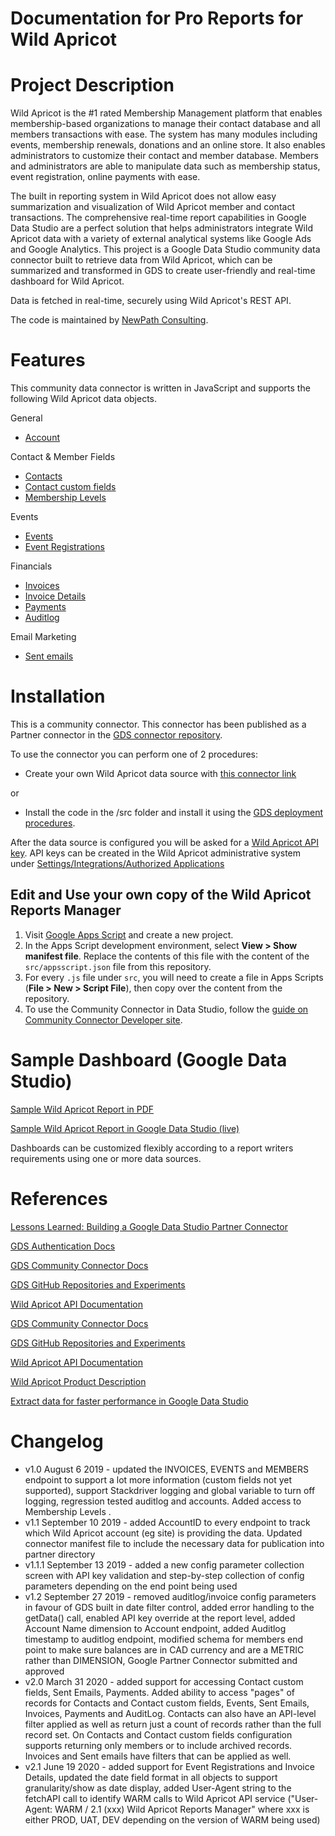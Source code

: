 # Documentation for Pro Reports for Wild Apricot


# Project Description
Wild Apricot is the #1 rated Membership Management platform that enables membership-based organizations to manage their contact database and all members transactions with ease. The system has many modules including events, membership renewals, donations and an online store. It also enables administrators to customize their contact and member database. Members and administrators are able to manipulate data such as membership status, event registration, online payments with ease.

The built in reporting system in Wild Apricot does not allow easy summarization and visualization of Wild Apricot member and contact transactions. The comprehensive real-time report capabilities in Google Data Studio are a perfect solution that helps administrators integrate Wild Apricot data with a variety of external analytical systems like Google Ads and Google Analytics. This project is a Google Data Studio community data connector built to retrieve data from Wild Apricot, which can be summarized and transformed in GDS to create user-friendly and real-time dashboard for Wild Apricot.

Data is fetched in real-time, securely using Wild Apricot's REST API.

The code is maintained by [NewPath Consulting](https://www.newpathconsulting.com/warm).

# Features
This community data connector is written in JavaScript and supports the following Wild Apricot data objects.

General
- [Account](https://gethelp.wildapricot.com/en/articles/506-accounts-admin-api-call)

Contact & Member Fields
- [Contacts](https://gethelp.wildapricot.com/en/articles/502-contacts-admin-api-call)
- [Contact custom fields](https://gethelp.wildapricot.com/en/articles/503-contactfields-admin-api-call)
- [Membership Levels](https://gethelp.wildapricot.com/en/articles/496-membershiplevels-admin-api-call)

Events
- [Events](https://gethelp.wildapricot.com/en/articles/499-events-admin-api-call)
- [Event Registrations](https://gethelp.wildapricot.com/en/articles/501-eventregistrations-admin-api-call)

Financials
- [Invoices](https://gethelp.wildapricot.com/en/articles/498-invoices-admin-api-call)
- [Invoice Details](https://gethelp.wildapricot.com/en/articles/498-invoices-admin-api-call)
- [Payments](https://gethelp.wildapricot.com/en/articles/494-payments-admin-api-call)
- [Auditlog](https://gethelp.wildapricot.com/en/articles/505-auditlogitems-admin-api-call)

Email Marketing
- [Sent emails](https://gethelp.wildapricot.com/en/articles/1606-sentemails-admin-api-call)

# Installation

This is a community connector. This connector has been published as a Partner connector in the [GDS connector repository](https://datastudio.google.com/data?search=wild%20apricot).

To use the connector you can perform one of 2 procedures:

* Create your own Wild Apricot data source with [this connector link](https://datastudio.google.com/datasources/create?connectorId=AKfycbzCDTl62VlYZZd5NIqQ1RFmeUdG71a004N5dGqDyAORuZCQLkcSY2Ygsp4tGgEAbR4W)

or

* Install the code in the /src folder and install it using the [GDS deployment procedures](https://developers.google.com/datastudio/connector/deploy).

After the data source is configured you will be asked for a [Wild Apricot API key](https://gethelp.wildapricot.com/en/articles/484). API keys can be created in the Wild Apricot administrative system under [Settings/Integrations/Authorized Applications](https://gethelp.wildapricot.com/en/articles/180)

## Edit and Use your own copy of the Wild Apricot Reports Manager

1.  Visit [Google Apps Script](https://script.google.com/) and create a new
    project.
1.  In the Apps Script development environment, select **View > Show manifest
    file**. Replace the contents of this file with the content of the
    `src/appsscript.json` file from this repository.
1.  For every `.js` file under `src`, you will need to create a file in Apps
    Scripts (**File > New > Script File**), then copy over the content from the
    repository.
1.  To use the Community Connector in Data Studio, follow the
    [guide on Community Connector Developer site](https://developers.google.com/datastudio/connector/use).
  
# Sample Dashboard (Google Data Studio)
[Sample Wild Apricot Report in PDF](https://github.com/asirota/gds-wildapricot-connector/blob/master/images/Simple%20Wild%20Apricot%20Report%20in%20Google%20Data%20Studio.pdf)

[Sample Wild Apricot Report in Google Data Studio (live)](https://datastudio.google.com/s/ia1L-H14C4U)


Dashboards can be customized flexibly according to a report writers requirements using one or more data sources.
    
# References
 [Lessons Learned: Building a Google Data Studio Partner Connector](https://www.newpathconsulting.com/2019/09/building-google-data-studio-partner-connector.html)
 
 [GDS Authentication Docs](https://developers.google.com/datastudio/connector/auth)

 [GDS Community Connector Docs](https://developers.google.com/datastudio/connector)
 
 [GDS GitHub Repositories and Experiments](https://github.com/googledatastudio)

 [Wild Apricot API Documentation](https://gethelp.wildapricot.com/en/articles/182-using-wild-apricots-api)

[GDS Community Connector Docs](https://developers.google.com/datastudio/connector)

[GDS GitHub Repositories and Experiments](https://github.com/googledatastudio)

[Wild Apricot API Documentation](https://gethelp.wildapricot.com/en/articles/182-using-wild-apricots-api)

[Wild Apricot Product Description](https://www.wildapricot.com/membership-management-software)

[Extract data for faster performance in Google Data Studio](https://support.google.com/datastudio/answer/9019969?hl=en)

# Changelog

- v1.0 August 6 2019 - updated the INVOICES, EVENTS and MEMBERS endpoint to support a lot more information (custom fields not yet supported), support Stackdriver logging and global variable to turn off logging, regression tested auditlog and accounts. Added access to Membership Levels .
- v1.1 September 10 2019 - added AccountID to every endpoint to track which Wild Apricot account (eg site) is providing the data. Updated connector manifest file to include the necessary data for publication into partner directory
- v1.1.1 September 13 2019 - added a new config parameter collection screen with API key validation and step-by-step collection of config parameters depending on the end point being used
- v1.2 September 27 2019 - removed auditlog/invoice config parameters in favour of GDS built in date filter control, added error handling to the getData() call, enabled API key override at the report level, added Account Name dimension to Account endpoint, added Auditlog timestamp to auditlog endpoint, modified schema for members end point to make sure balances are in CAD currency and are a METRIC rather than DIMENSION, Google Partner Connector submitted and approved
- v2.0 March 31 2020 - added support for accessing Contact custom fields, Sent Emails, Payments. Added ability to access "pages" of records for Contacts and Contact custom fields, Events, Sent Emails, Invoices, Payments and AuditLog. Contacts can also have an API-level filter applied as well as return just a count of records rather than the full record set. On Contacts and Contact custom fields configuration supports returning only members or to include archived records. Invoices and Sent emails have filters that can be applied as well.
- v2.1 June 19 2020 - added support for Event Registrations and Invoice Details, updated the date field format in all objects to support granularity/show as date display, added User-Agent string to the fetchAPI call to identify WARM calls to Wild Apricot API service ("User-Agent: WARM / 2.1 (xxx) Wild Apricot Reports Manager" where xxx is either PROD, UAT, DEV depending on the version of WARM being used)
